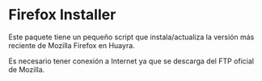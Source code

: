 # Firefox Installer

Este paquete tiene un pequeño script que instala/actualiza la versión más reciente de Mozilla Firefox en Huayra.

Es necesario tener conexión a Internet ya que se descarga del FTP oficial de Mozilla.


